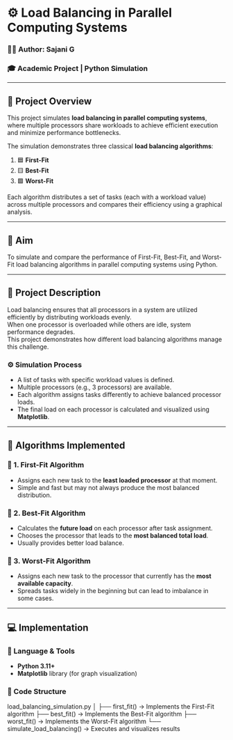 # ⚙️ Load Balancing in Parallel Computing Systems

### 👩‍💻 Author: **Sajani G**
### 🎓 Academic Project | Python Simulation

---

## 🧠 Project Overview

This project simulates **load balancing in parallel computing systems**, where multiple processors share workloads to achieve efficient execution and minimize performance bottlenecks.

The simulation demonstrates three classical **load balancing algorithms**:

1. 🟦 **First-Fit**
2. 🟨 **Best-Fit**
3. 🟩 **Worst-Fit**

Each algorithm distributes a set of tasks (each with a workload value) across multiple processors and compares their efficiency using a graphical analysis.

---

## 🎯 **Aim**

To simulate and compare the performance of First-Fit, Best-Fit, and Worst-Fit load balancing algorithms in parallel computing systems using Python.

---

## 🧩 **Project Description**

Load balancing ensures that all processors in a system are utilized efficiently by distributing workloads evenly.  
When one processor is overloaded while others are idle, system performance degrades.  
This project demonstrates how different load balancing algorithms manage this challenge.

### ⚙️ Simulation Process
- A list of tasks with specific workload values is defined.
- Multiple processors (e.g., 3 processors) are available.
- Each algorithm assigns tasks differently to achieve balanced processor loads.
- The final load on each processor is calculated and visualized using **Matplotlib**.

---

## 🧮 **Algorithms Implemented**

### 🔹 1. First-Fit Algorithm
- Assigns each new task to the **least loaded processor** at that moment.
- Simple and fast but may not always produce the most balanced distribution.

### 🔹 2. Best-Fit Algorithm
- Calculates the **future load** on each processor after task assignment.
- Chooses the processor that leads to the **most balanced total load**.
- Usually provides better load balance.

### 🔹 3. Worst-Fit Algorithm
- Assigns each new task to the processor that currently has the **most available capacity**.
- Spreads tasks widely in the beginning but can lead to imbalance in some cases.

---

## 💻 **Implementation**

### 🐍 Language & Tools
- **Python 3.11+**
- **Matplotlib** library (for graph visualization)

### 🧠 Code Structure
load_balancing_simulation.py
│
├── first_fit() → Implements the First-Fit algorithm
├── best_fit() → Implements the Best-Fit algorithm
├── worst_fit() → Implements the Worst-Fit algorithm
└── simulate_load_balancing() → Executes and visualizes results
